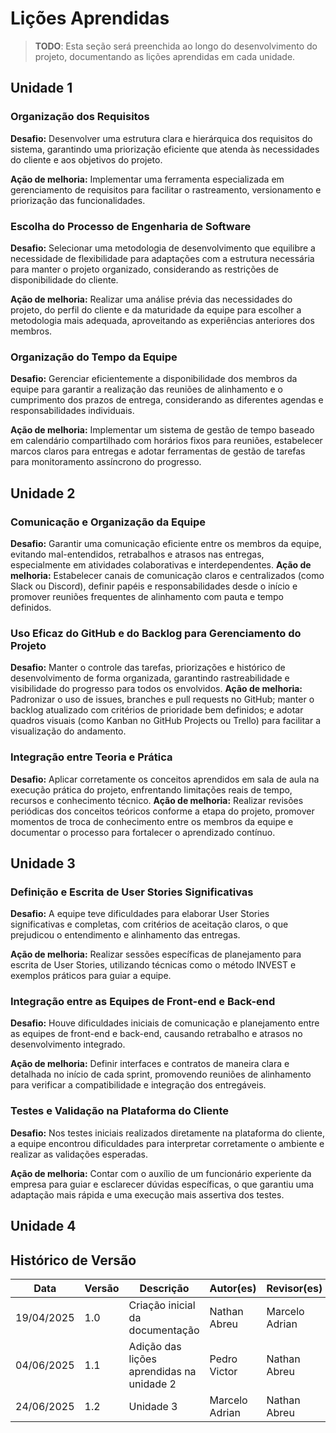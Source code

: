 # Lições Aprendidas

> **TODO**: Esta seção será preenchida ao longo do desenvolvimento do projeto, documentando as lições aprendidas em cada unidade.

## Unidade 1

### Organização dos Requisitos
**Desafio:** Desenvolver uma estrutura clara e hierárquica dos requisitos do sistema, garantindo uma priorização eficiente que atenda às necessidades do cliente e aos objetivos do projeto.

**Ação de melhoria:** Implementar uma ferramenta especializada em gerenciamento de requisitos para facilitar o rastreamento, versionamento e priorização das funcionalidades.

### Escolha do Processo de Engenharia de Software
**Desafio:** Selecionar uma metodologia de desenvolvimento que equilibre a necessidade de flexibilidade para adaptações com a estrutura necessária para manter o projeto organizado, considerando as restrições de disponibilidade do cliente.

**Ação de melhoria:** Realizar uma análise prévia das necessidades do projeto, do perfil do cliente e da maturidade da equipe para escolher a metodologia mais adequada, aproveitando as experiências anteriores dos membros.

### Organização do Tempo da Equipe
**Desafio:** Gerenciar eficientemente a disponibilidade dos membros da equipe para garantir a realização das reuniões de alinhamento e o cumprimento dos prazos de entrega, considerando as diferentes agendas e responsabilidades individuais.

**Ação de melhoria:** Implementar um sistema de gestão de tempo baseado em calendário compartilhado com horários fixos para reuniões, estabelecer marcos claros para entregas e adotar ferramentas de gestão de tarefas para monitoramento assíncrono do progresso.

## Unidade 2
### Comunicação e Organização da Equipe
**Desafio:** Garantir uma comunicação eficiente entre os membros da equipe, evitando mal-entendidos, retrabalhos e atrasos nas entregas, especialmente em atividades colaborativas e interdependentes.
**Ação de melhoria:** Estabelecer canais de comunicação claros e centralizados (como Slack ou Discord), definir papéis e responsabilidades desde o início e promover reuniões frequentes de alinhamento com pauta e tempo definidos.

### Uso Eficaz do GitHub e do Backlog para Gerenciamento do Projeto
**Desafio:** Manter o controle das tarefas, priorizações e histórico de desenvolvimento de forma organizada, garantindo rastreabilidade e visibilidade do progresso para todos os envolvidos.
**Ação de melhoria:** Padronizar o uso de issues, branches e pull requests no GitHub; manter o backlog atualizado com critérios de prioridade bem definidos; e adotar quadros visuais (como Kanban no GitHub Projects ou Trello) para facilitar a visualização do andamento.
### Integração entre Teoria e Prática
**Desafio:** Aplicar corretamente os conceitos aprendidos em sala de aula na execução prática do projeto, enfrentando limitações reais de tempo, recursos e conhecimento técnico.
**Ação de melhoria:** Realizar revisões periódicas dos conceitos teóricos conforme a etapa do projeto, promover momentos de troca de conhecimento entre os membros da equipe e documentar o processo para fortalecer o aprendizado contínuo.

## Unidade 3

### Definição e Escrita de User Stories Significativas
**Desafio:** A equipe teve dificuldades para elaborar User Stories significativas e completas, com critérios de aceitação claros, o que prejudicou o entendimento e alinhamento das entregas.

**Ação de melhoria:** Realizar sessões específicas de planejamento para escrita de User Stories, utilizando técnicas como o método INVEST e exemplos práticos para guiar a equipe.

### Integração entre as Equipes de Front-end e Back-end
**Desafio:** Houve dificuldades iniciais de comunicação e planejamento entre as equipes de front-end e back-end, causando retrabalho e atrasos no desenvolvimento integrado.

**Ação de melhoria:** Definir interfaces e contratos de maneira clara e detalhada no início de cada sprint, promovendo reuniões de alinhamento para verificar a compatibilidade e integração dos entregáveis.

### Testes e Validação na Plataforma do Cliente
**Desafio:** Nos testes iniciais realizados diretamente na plataforma do cliente, a equipe encontrou dificuldades para interpretar corretamente o ambiente e realizar as validações esperadas.

**Ação de melhoria:** Contar com o auxílio de um funcionário experiente da empresa para guiar e esclarecer dúvidas específicas, o que garantiu uma adaptação mais rápida e uma execução mais assertiva dos testes.

## Unidade 4

## Histórico de Versão

| Data       | Versão | Descrição                                 | Autor(es)      | Revisor(es)    |
| ---------- | ------ | ----------------------------------------- | -------------- | -------------- |
| 19/04/2025 | 1.0    | Criação inicial da documentação           | Nathan Abreu   | Marcelo Adrian |
| 04/06/2025 | 1.1    | Adição das lições aprendidas na unidade 2 | Pedro Victor   | Nathan Abreu   |
| 24/06/2025 | 1.2    | Unidade 3                                 | Marcelo Adrian | Nathan Abreu   |
